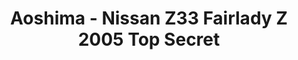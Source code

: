 ---
layout: product
title: "Aoshima - Nissan Z33 Fairlady Z 2005 Top Secret"
price: "TBA" 
desc: "N/A"
img_path: "/assets/img/AO53645.webp"
brand: "N/A"
available: false
special_offer: false
new: false
soon: false
cat: "010000"
subcat: "013700"
subsubcat: "0N/A"
sifra: "AO53645"
popular: false
---